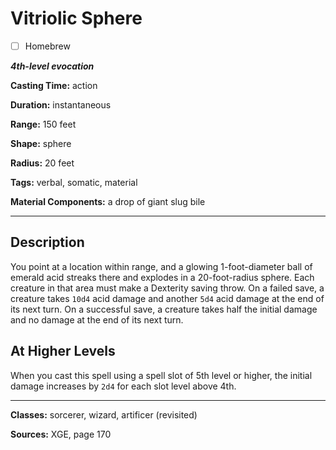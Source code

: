 # Vitriolic Sphere

- [ ] Homebrew

***4th-level evocation***

**Casting Time:** action

**Duration:** instantaneous

**Range:** 150 feet

**Shape:** sphere

**Radius:** 20 feet

**Tags:** verbal, somatic, material

**Material Components:** a drop of giant slug bile

---

## Description
You point at a location within range, and a glowing 1-foot-diameter ball of emerald acid streaks there and explodes in a 20-foot-radius sphere.
Each creature in that area must make a Dexterity saving throw.
On a failed save, a creature takes `10d4` acid damage and another `5d4` acid damage at the end of its next turn.
On a successful save, a creature takes half the initial damage and no damage at the end of its next turn.

## At Higher Levels
When you cast this spell using a spell slot of 5th level or higher, the initial damage increases by `2d4` for each slot level above 4th.

---

**Classes:** sorcerer, wizard, artificer (revisited)

**Sources:** XGE, page 170
